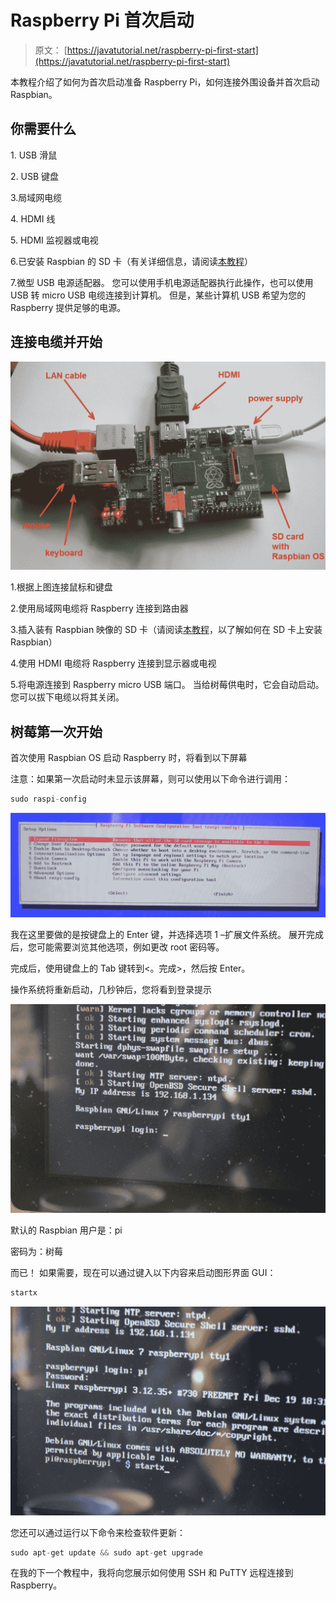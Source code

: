 # Raspberry Pi 首次启动

> 原文： [https://javatutorial.net/raspberry-pi-first-start](https://javatutorial.net/raspberry-pi-first-start)

本教程介绍了如何为首次启动准备 Raspberry Pi，如何连接外围设备并首次启动 Raspbian。

## 你需要什么

1\. USB 滑鼠

2\. USB 键盘

3.局域网电缆

4\. HDMI 线

5\. HDMI 监视器或电视

6.已安装 Raspbian 的 SD 卡（有关详细信息，请阅读[本教程](http://javatutorial.net/install-raspbian-to-sd-card "Install Raspbian to SD Card")）

7.微型 USB 电源适配器。 您可以使用手机电源适配器执行此操作，也可以使用 USB 转 micro USB 电缆连接到计算机。 但是，某些计算机 USB 希望为您的 Raspberry 提供足够的电源。

## 连接电缆并开始

![Rasberry-Pi-ports](img/470b570b379589355d12886112dd39b2.jpg)

1.根据上图连接鼠标和键盘

2.使用局域网电缆将 Raspberry 连接到路由器

3.插入装有 Raspbian 映像的 SD 卡（请阅读[本教程](http://javatutorial.net/install-raspbian-to-sd-card "Install Raspbian to SD Card")，以了解如何在 SD 卡上安装 Raspbian）

4.使用 HDMI 电缆将 Raspberry 连接到显示器或电视

5.将电源连接到 Raspberry micro USB 端口。 当给树莓供电时，它会自动启动。 您可以拔下电缆以将其关闭。

## 树莓第一次开始

首次使用 Raspbian OS 启动 Raspberry 时，将看到以下屏幕

注意：如果第一次启动时未显示该屏幕，则可以使用以下命令进行调用：

```java
sudo raspi-config
```

![raspberian-expand-filesystem](img/9608d049806fb3c1a11c32905662ee6e.jpg)

我在这里要做的是按键盘上的 Enter 键，并选择选项 1 –扩展文件系统。 展开完成后，您可能需要浏览其他选项，例如更改 root 密码等。

完成后，使用键盘上的 Tab 键转到&lt;。完成&gt;，然后按 Enter。

操作系统将重新启动，几秒钟后，您将看到登录提示

![raspbian-login](img/6c650f7c97ebef74faddf2c204156848.jpg)

默认的 Raspbian 用户是：pi

密码为：树莓

而已！ 如果需要，现在可以通过键入以下内容来启动图形界面 GUI：

```java
startx
```

![raspbian-startx](img/d9c19769f49be3a9918c6cdd7582a38f.jpg)

您还可以通过运行以下命令来检查软件更新：

```java
sudo apt-get update && sudo apt-get upgrade
```

在我的下一个教程中，我将向您展示如何使用 SSH 和 PuTTY 远程连接到 Raspberry。